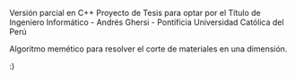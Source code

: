 Versión parcial en C++
Proyecto de Tesis para optar por el Título de Ingeniero Informático - Andrés Ghersi - Pontificia Universidad Católica del Perú

Algoritmo memético para resolver el corte de materiales en una dimensión.

:)
